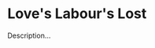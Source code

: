 <!-- ======================================================================
--- Search engine
title:          Love's Labour's Lost
keywords:       Love's Labour's Lost, Shakespeare, comedy
description:    Love's Labour's Lost by William Shakespeare.
--- Menu system
order:          50
text:           Love's Labour's Lost
hidden:         false
umbel:          false
--- Page properties
id:             
document:       
layout:         layout-2-left
$-left:         play-list
======================================================================= -->

# Love's Labour's Lost

Description...
